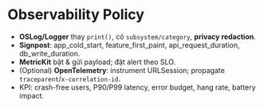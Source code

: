 # Observability Policy

- **OSLog/Logger** thay `print()`, có `subsystem/category`, **privacy redaction**.
- **Signpost**: app_cold_start, feature_first_paint, api_request_duration, db_write_duration.
- **MetricKit** bật & gửi payload; đặt alert theo SLO.
- (Optional) **OpenTelemetry**: instrument URLSession; propagate `traceparent`/`x-correlation-id`.
- KPI: crash-free users, P90/P99 latency, error budget, hang rate, battery impact.
